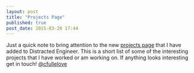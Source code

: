 ```yaml
---
layout: post
title: "Projects Page"
published: true
post_date: 2015-03-20 17:44
---
```

Just a quick note to bring attention to the new [projects page]({{site.url}}/projects.html) that I have added to Distracted Engineer. This is a short list of some of the interesting projects that I have worked or am working on. If anything looks interesting get in touch! [@cfullelove](http://twitter.com/cfullelove)
